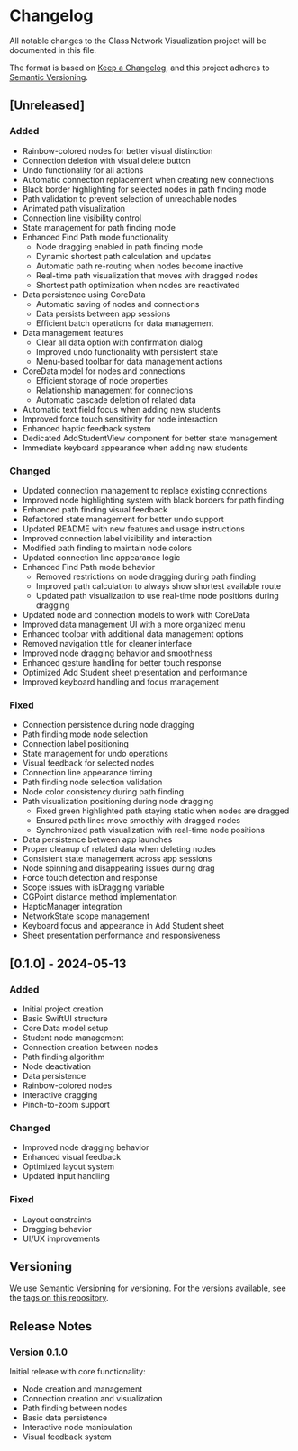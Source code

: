 # Changelog

All notable changes to the Class Network Visualization project will be documented in this file.

The format is based on [Keep a Changelog](https://keepachangelog.com/en/1.0.0/),
and this project adheres to [Semantic Versioning](https://semver.org/spec/v2.0.0.html).

## [Unreleased]

### Added
- Rainbow-colored nodes for better visual distinction
- Connection deletion with visual delete button
- Undo functionality for all actions
- Automatic connection replacement when creating new connections
- Black border highlighting for selected nodes in path finding mode
- Path validation to prevent selection of unreachable nodes
- Animated path visualization
- Connection line visibility control
- State management for path finding mode
- Enhanced Find Path mode functionality
  - Node dragging enabled in path finding mode
  - Dynamic shortest path calculation and updates
  - Automatic path re-routing when nodes become inactive
  - Real-time path visualization that moves with dragged nodes
  - Shortest path optimization when nodes are reactivated
- Data persistence using CoreData
  - Automatic saving of nodes and connections
  - Data persists between app sessions
  - Efficient batch operations for data management
- Data management features
  - Clear all data option with confirmation dialog
  - Improved undo functionality with persistent state
  - Menu-based toolbar for data management actions
- CoreData model for nodes and connections
  - Efficient storage of node properties
  - Relationship management for connections
  - Automatic cascade deletion of related data
- Automatic text field focus when adding new students
- Improved force touch sensitivity for node interaction
- Enhanced haptic feedback system
- Dedicated AddStudentView component for better state management
- Immediate keyboard appearance when adding new students

### Changed
- Updated connection management to replace existing connections
- Improved node highlighting system with black borders for path finding
- Enhanced path finding visual feedback
- Refactored state management for better undo support
- Updated README with new features and usage instructions
- Improved connection label visibility and interaction
- Modified path finding to maintain node colors
- Updated connection line appearance logic
- Enhanced Find Path mode behavior
  - Removed restrictions on node dragging during path finding
  - Improved path calculation to always show shortest available route
  - Updated path visualization to use real-time node positions during dragging
- Updated node and connection models to work with CoreData
- Improved data management UI with a more organized menu
- Enhanced toolbar with additional data management options
- Removed navigation title for cleaner interface
- Improved node dragging behavior and smoothness
- Enhanced gesture handling for better touch response
- Optimized Add Student sheet presentation and performance
- Improved keyboard handling and focus management

### Fixed
- Connection persistence during node dragging
- Path finding mode node selection
- Connection label positioning
- State management for undo operations
- Visual feedback for selected nodes
- Connection line appearance timing
- Path finding node selection validation
- Node color consistency during path finding
- Path visualization positioning during node dragging
  - Fixed green highlighted path staying static when nodes are dragged
  - Ensured path lines move smoothly with dragged nodes
  - Synchronized path visualization with real-time node positions
- Data persistence between app launches
- Proper cleanup of related data when deleting nodes
- Consistent state management across app sessions
- Node spinning and disappearing issues during drag
- Force touch detection and response
- Scope issues with isDragging variable
- CGPoint distance method implementation
- HapticManager integration
- NetworkState scope management
- Keyboard focus and appearance in Add Student sheet
- Sheet presentation performance and responsiveness

## [0.1.0] - 2024-05-13

### Added
- Initial project creation
- Basic SwiftUI structure
- Core Data model setup
- Student node management
- Connection creation between nodes
- Path finding algorithm
- Node deactivation
- Data persistence
- Rainbow-colored nodes
- Interactive dragging
- Pinch-to-zoom support

### Changed
- Improved node dragging behavior
- Enhanced visual feedback
- Optimized layout system
- Updated input handling

### Fixed
- Layout constraints
- Dragging behavior
- UI/UX improvements

## Versioning

We use [Semantic Versioning](http://semver.org/) for versioning. For the versions available, see the [tags on this repository](https://github.com/yourusername/Nodes/tags).

## Release Notes

### Version 0.1.0
Initial release with core functionality:
- Node creation and management
- Connection creation and visualization
- Path finding between nodes
- Basic data persistence
- Interactive node manipulation
- Visual feedback system 